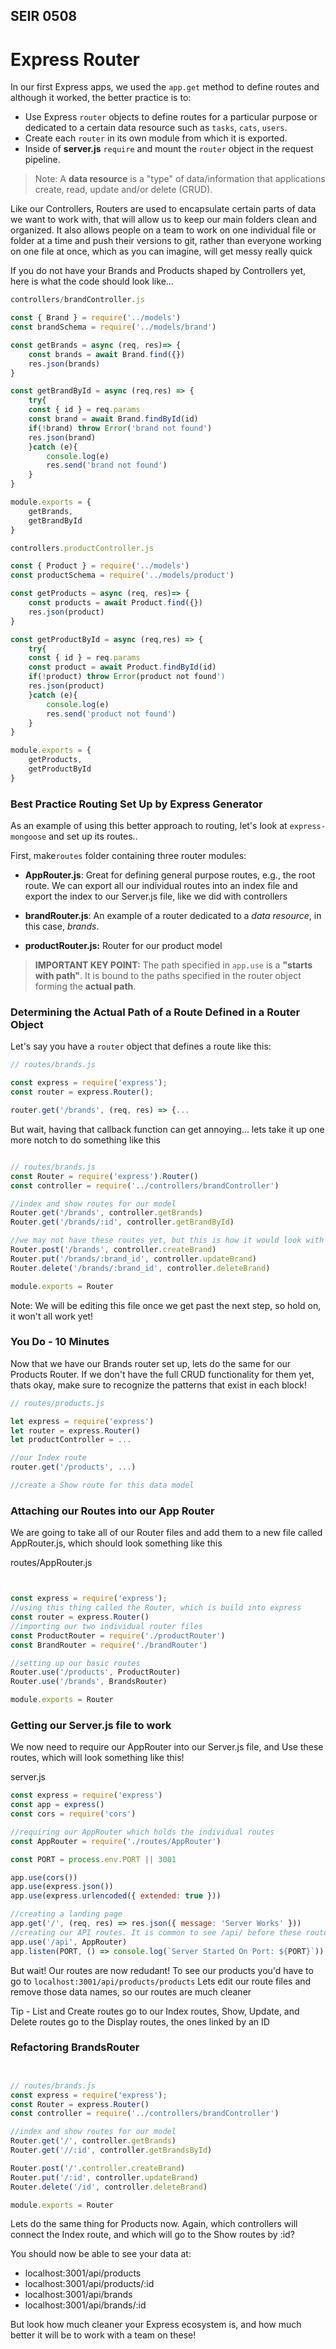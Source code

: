 ## SEIR 0508

# Express Router


In our first Express apps, we used the `app.get` method to define routes and although it worked, the better practice is to:

- Use Express `router` objects to define routes for a particular purpose or dedicated to a certain data resource such as `tasks`, `cats`, `users`.
- Create each `router` in its own module from which it is exported.
- Inside of **server.js** `require` and mount the `router` object in the request pipeline.

> Note:  A **data resource** is a "type" of data/information that applications create, read, update and/or delete (CRUD).

Like our Controllers, Routers are used to encapsulate certain parts of data we want to work with, that will allow us to keep our main folders clean and organized. It also allows people on a team to work on one individual file or folder at a time and push their versions to git, rather than everyone working on one file at once, which as you can imagine, will get messy really quick


If you do not have your Brands and Products shaped by Controllers yet, here is what the code should look like...


```js
controllers/brandController.js

const { Brand } = require('../models')
const brandSchema = require('../models/brand')

const getBrands = async (req, res)=> {
    const brands = await Brand.find({})
    res.json(brands)
}

const getBrandById = async (req,res) => {
    try{
    const { id } = req.params
    const brand = await Brand.findById(id)
    if(!brand) throw Error('brand not found')
    res.json(brand)
    }catch (e){
        console.log(e)
        res.send('brand not found')
    }
}

module.exports = {
    getBrands,
    getBrandById
}

```

```js
controllers.productController.js

const { Product } = require('../models')
const productSchema = require('../models/product')

const getProducts = async (req, res)=> {
    const products = await Product.find({})
    res.json(product)
}

const getProductById = async (req,res) => {
    try{
    const { id } = req.params
    const product = await Product.findById(id)
    if(!product) throw Error(product not found')
    res.json(product)
    }catch (e){
        console.log(e)
        res.send('product not found')
    }
}

module.exports = {
    getProducts,
    getProductById
}

```

### Best Practice Routing Set Up by Express Generator

As an example of using this better approach to routing, let's look at `express-mongoose` and set up its routes..

First, make`routes` folder containing three router modules:

- **AppRouter.js**: Great for defining general purpose routes, e.g., the root route. We can export all our individual routes into an index file and export the index to our Server.js file, like we did with controllers

- **brandRouter.js**: An example of a router dedicated to a _data resource_, in this case, _brands_.
- **productRouter.js:** Router for our product model



> **IMPORTANT KEY POINT:** The path specified in `app.use` is a **"starts with path"**. It is bound to the paths specified in the router object forming the **actual path**.

### Determining the Actual Path of a Route Defined in a Router Object

Let's say you have a `router` object that defines a route like this:

```js
// routes/brands.js

const express = require('express');
const router = express.Router();

router.get('/brands', (req, res) => {...
```

But wait, having that callback function can get annoying... lets take it up one more notch to do something like this

```js

// routes/brands.js
const Router = require('express').Router()
const controller = require('../controllers/brandController')

//index and show routes for our model
Router.get('/brands', controller.getBrands)
Router.get('/brands/:id', controller.getBrandById)

//we may not have these routes yet, but this is how it would look with full CRUD on a model
Router.post('/brands', controller.createBrand)
Router.put('/brands/:brand_id', controller.updateBrand)
Router.delete('/brands/:brand_id', controller.deleteBrand)

module.exports = Router
```
	

Note: We will be editing this file once we get past the next step, so hold on, it won't all work yet!

### You Do - 10 Minutes
Now that we have our Brands router set up, lets do the same for our Products Router. If we don't have the full CRUD functionality for them yet, thats okay, make sure to recognize the patterns that exist in each block!


```js
// routes/products.js

let express = require('express')
let router = express.Router()
let productController = ...

//our Index route
router.get('/products', ...)

//create a Show route for this data model
```

### Attaching our Routes into our App Router
	
We are going to take all of our Router files and add them to a new file called AppRouter.js, which should look something like this

routes/AppRouter.js
```js


const express = require('express');
//using this thing called the Router, which is build into express
const router = express.Router()
//importing our two individual router files
const ProductRouter = require('./productRouter')
const BrandRouter = require('./brandRouter')

//setting up our basic routes
Router.use('/products', ProductRouter)
Router.use('/brands', BrandsRouter)

module.exports = Router
```


### Getting our Server.js file to work

We now need to require our AppRouter into our Server.js file, and Use these routes, which will look something like this!

server.js
```js
const express = require('express')
const app = express()
const cors = require('cors')

//requiring our AppRouter which holds the individual routes
const AppRouter = require('./routes/AppRouter')

const PORT = process.env.PORT || 3001

app.use(cors())
app.use(express.json())
app.use(express.urlencoded({ extended: true }))

//creating a landing page
app.get('/', (req, res) => res.json({ message: 'Server Works' }))
//creating our API routes. It is common to see /api/ before these routes so that you know which part of your page you are working in, and so that you can have other pages (Login, Register...) that are completely removed from these data points
app.use('/api', AppRouter)
app.listen(PORT, () => console.log(`Server Started On Port: ${PORT}`))

```

But wait! Our routes are now redudant! To see our products you'd have to go to `localhost:3001/api/products/products`
Lets edit our route files and remove those data names, so our routes are much cleaner

Tip - List and Create routes go to our Index routes, Show, Update, and Delete routes go to the Display routes, the ones linked by an ID

### Refactoring BrandsRouter


```js


// routes/brands.js
const express = require('express');
const Router = express.Router()
const controller = require('../controllers/brandController')

//index and show routes for our model
Router.get('/', controller.getBrands)
Router.get('//:id', controller.getBrandsById)

Router.post('/'.controller.createBrand)
Router.put('/:id', controller.updateBrand)
Router.delete('/id', controller.deleteBrand)

module.exports = Router

```

Lets do the same thing for Products now. Again, which controllers will connect the Index route, and which will go to the Show routes by :id?



You should now be able to see your data at:
- localhost:3001/api/products
- localhost:3001/api/products/:id
- localhost:3001/api/brands
- localhost:3001/api/brands/:id

But look how much cleaner your Express ecosystem is, and how much better it will be to work with a team on these!
